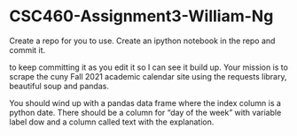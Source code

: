 # CSC460-Assignment3-William-Ng

Create a repo for you to use. Create an ipython notebook in the repo and commit it. 

to keep committing it as you edit it so I can see it build up. Your mission is to scrape the cuny Fall 2021 academic calendar site using the requests library, beautiful soup and pandas. 

You should wind up with a pandas data frame where the index column is a python date. There should be a column for “day of the week” with variable label dow and a column called text with the explanation.